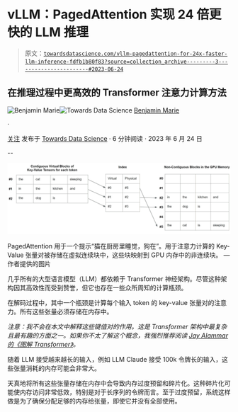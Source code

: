 # vLLM：PagedAttention 实现 24 倍更快的 LLM 推理

> 原文：[`towardsdatascience.com/vllm-pagedattention-for-24x-faster-llm-inference-fdfb1b80f83?source=collection_archive---------3-----------------------#2023-06-24`](https://towardsdatascience.com/vllm-pagedattention-for-24x-faster-llm-inference-fdfb1b80f83?source=collection_archive---------3-----------------------#2023-06-24)

## 在推理过程中更高效的 Transformer 注意力计算方法

[](https://medium.com/@bnjmn_marie?source=post_page-----fdfb1b80f83--------------------------------)![Benjamin Marie](https://medium.com/@bnjmn_marie?source=post_page-----fdfb1b80f83--------------------------------)[](https://towardsdatascience.com/?source=post_page-----fdfb1b80f83--------------------------------)![Towards Data Science](https://towardsdatascience.com/?source=post_page-----fdfb1b80f83--------------------------------) [Benjamin Marie](https://medium.com/@bnjmn_marie?source=post_page-----fdfb1b80f83--------------------------------)

·

[关注](https://medium.com/m/signin?actionUrl=https%3A%2F%2Fmedium.com%2F_%2Fsubscribe%2Fuser%2Fad2a414578b3&operation=register&redirect=https%3A%2F%2Ftowardsdatascience.com%2Fvllm-pagedattention-for-24x-faster-llm-inference-fdfb1b80f83&user=Benjamin+Marie&userId=ad2a414578b3&source=post_page-ad2a414578b3----fdfb1b80f83---------------------post_header-----------) 发布于 [Towards Data Science](https://towardsdatascience.com/?source=post_page-----fdfb1b80f83--------------------------------) · 6 分钟阅读 · 2023 年 6 月 24 日

--

[](https://medium.com/m/signin?actionUrl=https%3A%2F%2Fmedium.com%2F_%2Fbookmark%2Fp%2Ffdfb1b80f83&operation=register&redirect=https%3A%2F%2Ftowardsdatascience.com%2Fvllm-pagedattention-for-24x-faster-llm-inference-fdfb1b80f83&source=-----fdfb1b80f83---------------------bookmark_footer-----------)![](img/9b79c5674eecc1de9d97ae46d9048bff.png)

PagedAttention 用于一个提示“猫在厨房里睡觉，狗在”。用于注意力计算的 Key-Value 张量对被存储在虚拟连续块中，这些块映射到 GPU 内存中的非连续块。 — 作者提供的图片

几乎所有的大型语言模型（LLM）都依赖于 Transformer 神经架构。尽管这种架构因其高效性而受到赞誉，但它也存在一些众所周知的计算瓶颈。

在解码过程中，其中一个瓶颈是计算每个输入 token 的 key-value 张量对的注意力。所有这些张量必须存储在内存中。

*注意：我不会在本文中解释这些键值对的作用。这是 Transformer 架构中最复杂且最有趣的方面之一。如果你不太了解这个概念，我强烈推荐阅读* [*Jay Alammar 的《图解 Transformer》*](https://jalammar.github.io/illustrated-transformer/)*。*

随着 LLM 接受越来越长的输入，例如 LLM Claude 接受 100k 令牌长的输入，这些张量消耗的内存可能会非常大。

天真地将所有这些张量存储在内存中会导致内存过度预留和碎片化。这种碎片化可能使内存访问非常低效，特别是对于长序列的令牌而言。至于过度预留，系统这样做是为了确保分配足够的内存给张量，即使它并没有全部使用。
